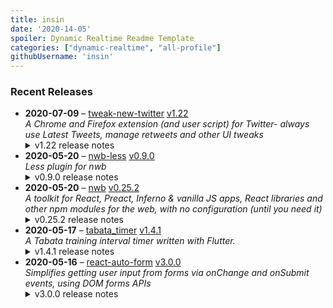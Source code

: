```yaml
---
title: insin
date: '2020-14-05'
spoiler: Dynamic Realtime Readme Template
categories: ["dynamic-realtime", "all-profile"]
githubUsername: 'insin'
---
```


### Recent Releases

<!-- RECENT_RELEASES -->
<ul>
<li>
  <strong>2020-07-09</strong> – <a href="https://github.com/insin/tweak-new-twitter">tweak-new-twitter</a> <a href="https://github.com/insin/tweak-new-twitter/releases/tag/v1.22">v1.22</a>
  <div><em>A Chrome and Firefox extension (and user script) for Twitter- always use Latest Tweets, manage retweets and other UI tweaks</em></div>
  <details><summary>v1.22 release notes</summary><p>Fixed conflict with the separate retweets feature and Twitter's new 'Retweets and comments' feature</p></details>
</li>
<li>
  <strong>2020-05-20</strong> – <a href="https://github.com/insin/nwb-less">nwb-less</a> <a href="https://github.com/insin/nwb-less/releases/tag/v0.9.0">v0.9.0</a>
  <div><em>Less plugin for nwb</em></div>
  <details><summary>v0.9.0 release notes</summary><ul>
<li>Breaking: updated <code>less-loader</code> (<code>less-loader</code> now requires Node.js &gt;= 10)
<ul>
<li><code>less-loader</code> now handles the <code>less</code> dependency itself</li>
</ul>
</li>
</ul></details>
</li>
<li>
  <strong>2020-05-20</strong> – <a href="https://github.com/insin/nwb">nwb</a> <a href="https://github.com/insin/nwb/releases/tag/v0.25.2">v0.25.2</a>
  <div><em>A toolkit for React, Preact, Inferno &amp; vanilla JS apps, React libraries and other npm modules for the web, with no configuration (until you need it)</em></div>
  <details><summary>v0.25.2 release notes</summary><h2>Fixed</h2>
<ul>
<li>Bumped Node.js version in templates.</li>
</ul></details>
</li>
<li>
  <strong>2020-05-17</strong> – <a href="https://github.com/insin/tabata_timer">tabata_timer</a> <a href="https://github.com/insin/tabata_timer/releases/tag/v1.4.1">v1.4.1</a>
  <div><em>A Tabata training interval timer written with Flutter.</em></div>
  <details><summary>v1.4.1 release notes</summary><p>Rebuilt after <code>flutter clean</code> as suggested here:</p>
<p><a class="issue-link js-issue-link" data-error-text="Failed to load title" data-id="619713986" data-permission-text="Title is private" data-url="https://github.com/flutter/flutter/issues/57436" data-hovercard-type="issue" data-hovercard-url="/flutter/flutter/issues/57436/hovercard" href="https://github.com/flutter/flutter/issues/57436">flutter/flutter#57436</a></p></details>
</li>
<li>
  <strong>2020-05-16</strong> – <a href="https://github.com/insin/react-auto-form">react-auto-form</a> <a href="https://github.com/insin/react-auto-form/releases/tag/v3.0.0">v3.0.0</a>
  <div><em>Simplifies getting user input from forms via onChange and onSubmit events, using DOM forms APIs</em></div>
  <details><summary>v3.0.0 release notes</summary><p>Breaking change: updated to <a href="https://github.com/insin/get-form-data/blob/master/CHANGES.md#300--2020-03-10">get-form-data@3</a> - checkbox inputs without a <code>value</code> will now return <code>true</code> as their value when checked, instead of <code>'on'</code>.</p></details>
</li>
</ul>
<!-- /RECENT_RELEASES -->
